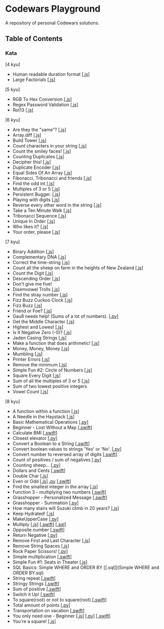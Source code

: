 # Codewars Playground

A repository of personal Codewars solutions.

## Table of Contents

### Kata

[4 kyu]

- Human readable duration format [[.js]](https://github.com/julienshim/Codewars-Playground/blob/master/JavaScript/4%20kyu/Human%20readable%20duration%20format.js)
- Large Factorials [[.js]](https://github.com/julienshim/Codewars-Playground/blob/master/JavaScript/4%20kyu/Large%20Factorials.js)

[5 kyu]

- RGB To Hex Conversion [[.js]](https://github.com/julienshim/Codewars-Playground/blob/master/JavaScript/5%20kyu/RGB%20To%20Hex%20Conversion.js)
- Regex Password Validation [[.js]](https://github.com/julienshim/Codewars-Playground/blob/master/JavaScript/5%20kyu/Regex%20Password%20Validation.js)
- Rot13 [[.js]](https://github.com/julienshim/Codewars-Playground/blob/master/JavaScript/5%20kyu/Rot13.js)

[6 kyu]

- Are they the "same"? [[.js]](https://github.com/julienshim/Codewars-Playground/blob/master/JavaScript/6%20kyu/Are%20they%20the%20same.js)
- Array.diff [[.js]](https://github.com/julienshim/Codewars-Playground/blob/master/JavaScript/6%20kyu/Array-diff.js)
- Build Tower [[.js]](https://github.com/julienshim/Codewars-Playground/blob/master/JavaScript/6%20kyu/Build%20Tower.js)
- Count characters in your string [[.js]](https://github.com/julienshim/Codewars-Playground/blob/master/JavaScript/6%20kyu/Count%20characters%20in%20your%20string.js)
- Count the smiley faces! [[.js]](https://github.com/julienshim/Codewars-Playground/blob/master/JavaScript/6%20kyu/Count%20the%20smiley%20faces.js)
- Counting Duplicates [[.js]](https://github.com/julienshim/Codewars-Playground/blob/master/JavaScript/6%20kyu/Counting%20Duplicates.js)
- Decipher this! [[.js]](https://github.com/julienshim/Codewars-Playground/blob/master/JavaScript/6%20kyu/Decipher%20this.js)
- Duplicate Encoder [[.js]](https://github.com/julienshim/Codewars-Playground/blob/master/JavaScript/6%20kyu/Duplicate%20Encoder.js)
- Equal Sides Of An Array [[.js]](https://github.com/julienshim/Codewars-Playground/blob/master/JavaScript/6%20kyu/Equal%20Sides%20Of%20An%20Array.js)
- Fibonacci, Tribonacci and friends [[.js]](https://github.com/julienshim/Codewars-Playground/blob/master/JavaScript/6%20kyu/Fibonacci%2C%20Tribonacci%20and%20friends.js)
- Find the odd int [[.js]](https://github.com/julienshim/Codewars-Playground/blob/master/JavaScript/6%20kyu/Find%20the%20odd%20int.js)
- Multiples of 3 or 5 [[.js]](https://github.com/julienshim/Codewars-Playground/blob/master/JavaScript/6%20kyu/Multiples%20of%203%20or%205.js)
- Persistent Bugger. [[.js]](https://github.com/julienshim/Codewars-Playground/blob/master/JavaScript/6%20kyu/Persistent%20Bugger.js)
- Playing with digits [[.js]](https://github.com/julienshim/Codewars-Playground/blob/master/JavaScript/6%20kyu/Playing%20with%20digits.js)
- Reverse every other word in the string [[.js]](https://github.com/julienshim/Codewars-Playground/blob/master/JavaScript/6%20kyu/Reverse%20every%20other%20word%20in%20the%20string.js)
- Take a Ten Minute Walk [[.js]](https://github.com/julienshim/Codewars-Playground/blob/master/JavaScript/6%20kyu/Take%20a%20Ten%20Minute%20Walk.js)
- Tribonacci Sequence [[.js]](https://github.com/julienshim/Codewars-Playground/blob/master/JavaScript/6%20kyu/Tribonacci%20Sequence.js)
- Unique In Order [[.js]](https://github.com/julienshim/Codewars-Playground/blob/master/JavaScript/6%20kyu/Unique%20In%20Order.js)
- Who likes it? [[.js]](https://github.com/julienshim/Codewars-Playground/blob/master/JavaScript/6%20kyu/Who%20likes%20it.js)
- Your order, please [[.js]](https://github.com/julienshim/Codewars-Playground/blob/master/JavaScript/6%20kyu/Your%20order%2C%20please.js)

[7 kyu]

- Binary Addition [[.js]](https://github.com/julienshim/Codewars-Playground/blob/master/JavaScript/7%20kyu/Binary%20Addition.js)
- Complementary DNA [[.js]](https://github.com/julienshim/Codewars-Playground/blob/master/JavaScript/7%20kyu/Complementary%20DNA.js)
- Correct the time-string [[.js]](https://github.com/julienshim/Codewars-Playground/blob/master/JavaScript/7%20kyu/Correct%20the%20time-string.js)
- Count all the sheep on farm in the heights of New Zealand [[.js]](https://github.com/julienshim/Codewars-Playground/blob/master/JavaScript/7%20kyu/Count%20all%20the%20sheep%20on%20farm%20in%20the%20heights%20of%20New%20Zealand.js)
- Count the Digit [[.js]](https://github.com/julienshim/Codewars-Playground/blob/master/JavaScript/7%20kyu/Count%20the%20Digit.js)
- Descending Order [[.js]](https://github.com/julienshim/Codewars-Playground/blob/master/JavaScript/7%20kyu/Descending%20Order.js)
- Don't give me five!
- Disemvowel Trolls [[.js]](https://github.com/julienshim/Codewars-Playground/blob/master/JavaScript/7%20kyu/Disemvowel%20Trolls.js)
- Find the stray number [[.js]](https://github.com/julienshim/Codewars-Playground/blob/master/JavaScript/7%20kyu/Find%20the%20stray%20number.js)
- Fizz Buzz Cuckoo Clock [[.js]](https://github.com/julienshim/Codewars-Playground/blob/master/JavaScript/7%20kyu/Fizz%20Buzz%20Cuckoo%20Clock.js)
- Fizz Buzz [[.js]](https://github.com/julienshim/Codewars-Playground/blob/master/JavaScript/7%20kyu/Fizz%20Buzz.js)
- Friend or Foe? [[.js]](https://github.com/julienshim/Codewars-Playground/blob/master/JavaScript/7%20kyu/Friend%20or%20Foe.js)
- Gauß needs help! (Sums of a lot of numbers). [[.py]](https://github.com/julienshim/Codewars-Playground/blob/master/Python/7%20kyu/Gau%C3%9F%20needs%20help%20-%20Sums%20of%20a%20lot%20of%20numbers.py)
- Get the Middle Character [[.js]](https://github.com/julienshim/Codewars-Playground/blob/master/JavaScript/7%20kyu/Get%20the%20Middle%20Character.js)
- Highest and Lowest [[.js]](https://github.com/julienshim/Codewars-Playground/blob/master/JavaScript/7%20kyu/Highest%20and%20Lowest.js)
- Is It Negative Zero (-0)? [[.js]](https://github.com/julienshim/Codewars-Playground/blob/master/JavaScript/7%20kyu/Is%20It%20Negative%20Zero%20-0.js)
- Jaden Casing Strings [[.js]](https://github.com/julienshim/Codewars-Playground/blob/master/JavaScript/7%20kyu/Jaden%20Casing%20Strings.js)
- Make a function that does arithmetic! [[.js]]()
- Money, Money, Money [[.js]](https://github.com/julienshim/Codewars-Playground/blob/master/JavaScript/7%20kyu/Money%2C%20Money%2C%20Money.js)
- Mumbling [[.js]](https://github.com/julienshim/Codewars-Playground/blob/master/JavaScript/7%20kyu/Mumbling.js)
- Printer Errors [[.js]](https://github.com/julienshim/Codewars-Playground/blob/master/JavaScript/7%20kyu/Printer%20Errors.js)
- Remove the minimum [[.js]](https://github.com/julienshim/Codewars-Playground/blob/master/JavaScript/7%20kyu/Remove%20the%20minimum.js)
- Simple Fun #2: Circle of Numbers [[.js]]()
- Square Every Digit [[.js]](https://github.com/julienshim/Codewars-Playground/blob/master/JavaScript/7%20kyu/Square%20Every%20Digit.js)
- Sum of all the multiples of 3 or 5 [[.js]](https://github.com/julienshim/Codewars-Playground/blob/master/JavaScript/7%20kyu/Sum%20of%20all%20the%20multiples%20of%203%20or%205.js)
- Sum of two lowest positive integers
- Vowel Count [[.js]](https://github.com/julienshim/Codewars-Playground/blob/master/JavaScript/7%20kyu/Vowel%20Count.js)

[8 kyu]

- A function within a function [[.js]](https://github.com/julienshim/Codewars-Playground/blob/master/JavaScript/8%20kyu/A%20Needle%20in%20the%20Haystack.js)
- A Needle in the Haystack [[.js]](https://github.com/julienshim/Codewars-Playground/blob/master/JavaScript/8%20kyu/A%20function%20within%20a%20function.js)
- Basic Mathematical Operations [[.py]](https://github.com/julienshim/Codewars-Playground/blob/master/Python/8%20kyu/Basic%20Mathematical%20Operations.py)
- Beginner - Lost Without a Map [[.swift]](https://github.com/julienshim/Codewars-Playground/blob/master/Swift/8%20kyu/Beginner%20-%20Lost%20Without%20a%20Map.swift)
- Calculate BMI [[.swift]](https://github.com/julienshim/Codewars-Playground/blob/master/Swift/8%20kyu/Calculate%20BMI.swift)
- Closest elevator [[.py]](https://github.com/julienshim/Codewars-Playground/blob/master/Python/8%20kyu/Closest%20elevator.py)
- Convert a Boolean to a String [[.swift]](https://github.com/julienshim/Codewars-Playground/blob/master/Swift/8%20kyu/Convert%20a%20Boolean%20to%20a%20String.swift)
- Convert boolean values to strings 'Yes' or 'No'. [[.py]](https://github.com/julienshim/Codewars-Playground/blob/master/Python/8%20kyu/Convert%20boolean%20values%20to%20strings%20Yes%20or%20No.py)
- Convert number to reversed array of digits [[.swift]](https://github.com/julienshim/Codewars-Playground/blob/master/Swift/8%20kyu/Convert%20number%20to%20reversed%20array%20of%20digits.swift)
- Count of positives / sum of negatives [[.py]](https://github.com/julienshim/Codewars-Playground/blob/master/Python/8%20kyu/Count%20of%20positives%2C%20sum%20of%20negatives.py)
- Counting sheep... [[.py]](https://github.com/julienshim/Codewars-Playground/blob/master/Python/8%20kyu/Counting%20Sheep.py)
- Dollars and Cents [[.swift]](https://github.com/julienshim/Codewars-Playground/blob/master/Swift/8%20kyu/Dollars%20and%20Cents.swift)
- Double Char [[.js]](https://github.com/julienshim/Codewars-Playground/blob/master/JavaScript/8%20kyu/Double%20Char.js)
- Even or Odd [[.js]](https://github.com/julienshim/Codewars-Playground/blob/master/JavaScript/8%20kyu/Even%20or%20Odd.js) [.py]() [[.swift]](https://github.com/julienshim/Codewars-Playground/blob/master/Swift/8%20kyu/Even%20or%20Odd.swift)
- Find the smallest integer in the array [[.js]](https://github.com/julienshim/Codewars-Playground/blob/master/JavaScript/8%20kyu/Find%20the%20smallest%20integer%20in%20the%20array.js)
- Function 3 - multiplying two numbers [[.swift]](https://github.com/julienshim/Codewars-Playground/blob/master/Swift/8%20kyu/Function%203%20-%20multiplying%20two%20numbers.swift)
- Grasshopper - Personalized Message [[.swift]](https://github.com/julienshim/Codewars-Playground/blob/master/Swift/8%20kyu/Grasshopper%20-%20Personalized%20Message.swift)
- Grasshopper - Summation [[.py]](https://github.com/julienshim/Codewars-Playground/blob/master/Python/8%20kyu/Grasshopper%20-%20Summation.py)
- How many stairs will Suzuki climb in 20 years? [[.js]](https://github.com/julienshim/Codewars-Playground/blob/master/JavaScript/8%20kyu/How%20many%20stairs%20will%20Suzuki%20climb%20in%2020%20years.js)
- Keep Hydrated! [[.js]](https://github.com/julienshim/Codewars-Playground/blob/master/JavaScript/8%20kyu/Keep%20Hydrated.js)
- MakeUpperCase [[.py]](https://github.com/julienshim/Codewars-Playground/blob/master/Python/8%20kyu/MakeUpperCase.py)
- Multiply [[.js]](https://github.com/julienshim/Codewars-Playground/blob/master/JavaScript/8%20kyu/Multiply.js) [[.swift]](https://github.com/julienshim/Codewars-Playground/blob/master/Swift/8%20kyu/Multiply.swift) [[.sql]]()
- Opposite number [[.swift]](https://github.com/julienshim/Codewars-Playground/blob/master/Swift/8%20kyu/Opposite%20number.swift)
- Return Negative [[.py]](https://github.com/julienshim/Codewars-Playground/blob/master/Python/8%20kyu/Return%20Negative.py)
- Remove First and Last Character [[.js]](https://github.com/julienshim/Codewars-Playground/blob/master/JavaScript/8%20kyu/Remove%20First%20and%20Last%20Character.js)
- Remove String Spaces [[.js]](https://github.com/julienshim/Codewars-Playground/blob/master/JavaScript/8%20kyu/Remove%20String%20Spaces.js)
- Rock Paper Scissors! [[.py]](https://github.com/julienshim/Codewars-Playground/blob/master/Python/8%20kyu/Rock%20Paper%20Scissors!.py)
- Simple multiplication [[.swift]](https://github.com/julienshim/Codewars-Playground/blob/master/Swift/8%20kyu/Simple%20multiplication.swift)
- Simple Fun #1: Seats in Theater [[.js]](https://github.com/julienshim/Codewars-Playground/blob/master/JavaScript/8%20kyu/Simple%20Fun%201%20-%20Seats%20in%20Theater.js)
- SQL Basics: Simple WHERE and ORDER BY [[.sql]](Simple WHERE and ORDER BY.sql)
- String repeat [[.swift]](https://github.com/julienshim/Codewars-Playground/blob/master/Swift/8%20kyu/String%20repeat.swift)
- Stringy Strings [[.swift]](https://github.com/julienshim/Codewars-Playground/blob/master/Swift/8%20kyu/Stringy%20Strings.swift)
- Sum of positive [[.swift]](https://github.com/julienshim/Codewars-Playground/blob/master/Swift/8%20kyu/Sum%20of%20positive.swift)
- Switch it Up! [[.swift]](https://github.com/julienshim/Codewars-Playground/blob/master/Swift/8%20kyu/Switch%20it%20Up.swift)
- To square(root) or not to square(root) [[.swift]](https://github.com/julienshim/Codewars-Playground/blob/master/Swift/8%20kyu/To%20square-root%20or%20not%20to%20square-root.swift)
- Total amount of points [[.py]](https://github.com/julienshim/Codewars-Playground/blob/master/Python/8%20kyu/Total%20amount%20of%20points.py)
- Transportation on vacation [[.swift]](https://github.com/julienshim/Codewars-Playground/blob/master/Swift/8%20kyu/Transportation%20on%20vacation.swift)
- You only need one - Beginner [[.js]](https://github.com/julienshim/Codewars-Playground/blob/master/JavaScript/8%20kyu/You%20only%20need%20one%20-%20Beginner.js) [[.py]](https://github.com/julienshim/Codewars-Playground/blob/master/Python/You%20only%20need%20one-Beginner.py) [[.swift]](https://github.com/julienshim/Codewars-Playground/blob/master/Swift/8%20kyu/You%20only%20need%20one-Beginner.playgroundYou%20only%20need%20one-Beginner.swift)
- You're a square! [[.js]](https://github.com/julienshim/Codewars-Playground/blob/master/JavaScript/8%20kyu/You're%20a%20square.js)
